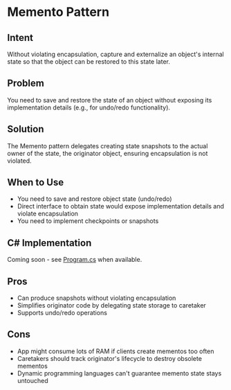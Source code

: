 # Memento Pattern

## Intent
Without violating encapsulation, capture and externalize an object's internal state so that the object can be restored to this state later.

## Problem
You need to save and restore the state of an object without exposing its implementation details (e.g., for undo/redo functionality).

## Solution
The Memento pattern delegates creating state snapshots to the actual owner of the state, the originator object, ensuring encapsulation is not violated.

## When to Use
- You need to save and restore object state (undo/redo)
- Direct interface to obtain state would expose implementation details and violate encapsulation
- You need to implement checkpoints or snapshots

## C# Implementation
Coming soon - see [Program.cs](./Program.cs) when available.

## Pros
- Can produce snapshots without violating encapsulation
- Simplifies originator code by delegating state storage to caretaker
- Supports undo/redo operations

## Cons
- App might consume lots of RAM if clients create mementos too often
- Caretakers should track originator's lifecycle to destroy obsolete mementos
- Dynamic programming languages can't guarantee memento state stays untouched

